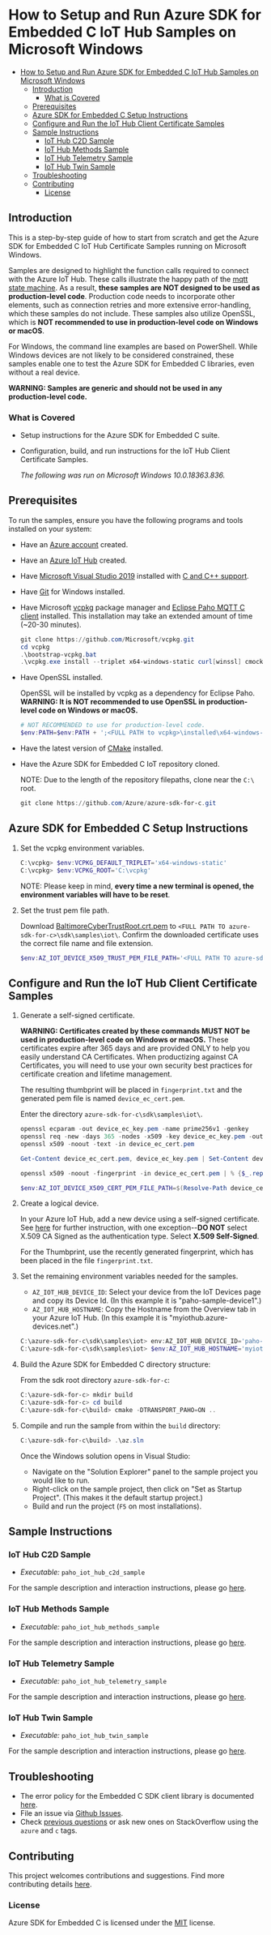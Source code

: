 # How to Setup and Run Azure SDK for Embedded C IoT Hub Samples on Microsoft Windows

- [How to Setup and Run Azure SDK for Embedded C IoT Hub Samples on Microsoft Windows](#how-to-setup-and-run-azure-sdk-for-embedded-c-iot-hub-samples-on-microsoft-windows)
  - [Introduction](#introduction)
    - [What is Covered](#what-is-covered)
  - [Prerequisites](#prerequisites)
  - [Azure SDK for Embedded C Setup Instructions](#azure-sdk-for-embedded-c-setup-instructions)
  - [Configure and Run the IoT Hub Client Certificate Samples](#configure-and-run-the-iot-hub-client-certificate-samples)
  - [Sample Instructions](#sample-instructions)
    - [IoT Hub C2D Sample](#iot-hub-c2d-sample)
    - [IoT Hub Methods Sample](#iot-hub-methods-sample)
    - [IoT Hub Telemetry Sample](#iot-hub-telemetry-sample)
    - [IoT Hub Twin Sample](#iot-hub-twin-sample)
  - [Troubleshooting](#troubleshooting)
  - [Contributing](#contributing)
    - [License](#license)

## Introduction

This is a step-by-step guide of how to start from scratch and get the Azure SDK for Embedded C IoT Hub Certificate Samples running on Microsoft Windows.

Samples are designed to highlight the function calls required to connect with the Azure IoT Hub. These calls illustrate the happy path of the [mqtt state machine](https://github.com/Azure/azure-sdk-for-c/blob/master/sdk/docs/iot/mqtt_state_machine.md). As a result, **these samples are NOT designed to be used as production-level code**. Production code needs to incorporate other elements, such as connection retries and more extensive error-handling, which these samples do not include. These samples also utilize OpenSSL, which is **NOT recommended to use in production-level code on Windows or macOS**.

For Windows, the command line examples are based on PowerShell. While Windows devices are not likely to be considered constrained, these samples enable one to test the Azure SDK for Embedded C libraries, even without a real device.

**WARNING: Samples are generic and should not be used in any production-level code.**

### What is Covered

- Setup instructions for the Azure SDK for Embedded C suite.
- Configuration, build, and run instructions for the IoT Hub Client Certificate Samples.

    _The following was run on Microsoft Windows 10.0.18363.836._

## Prerequisites

To run the samples, ensure you have the following programs and tools installed on your system:

- Have an [Azure account](https://azure.microsoft.com/en-us/) created.
- Have an [Azure IoT Hub](https://docs.microsoft.com/en-us/azure/iot-hub/iot-hub-create-through-portal) created.
- Have [Microsoft Visual Studio 2019](https://visualstudio.microsoft.com/downloads/) installed with [C and C++ support](https://docs.microsoft.com/en-us/cpp/build/vscpp-step-0-installation?view=vs-2019).
- Have [Git](https://git-scm.com/download/win) for Windows installed.
- Have Microsoft [vcpkg](https://github.com/microsoft/vcpkg) package manager and [Eclipse Paho MQTT C client](https://www.eclipse.org/paho/) installed. This installation may take an extended amount of time (~20-30 minutes).

    ```powershell
    git clone https://github.com/Microsoft/vcpkg.git
    cd vcpkg
    .\bootstrap-vcpkg.bat
    .\vcpkg.exe install --triplet x64-windows-static curl[winssl] cmocka paho-mqtt # Update triplet per your system.
    ```

- Have OpenSSL installed.

    OpenSSL will be installed by vcpkg as a dependency for Eclipse Paho. **WARNING: It is NOT recommended to use OpenSSL in production-level code on Windows or macOS.**

    ```powershell
    # NOT RECOMMENDED to use for production-level code.
    $env:PATH=$env:PATH + ';<FULL PATH to vcpkg>\installed\x64-windows-static\tools\openssl' # Update complete path as needed.
    ```

- Have the latest version of [CMake](https://cmake.org/download) installed.
- Have the Azure SDK for Embedded C IoT repository cloned.

    NOTE: Due to the length of the repository filepaths, clone near the `C:\` root.

    ```powershell
    git clone https://github.com/Azure/azure-sdk-for-c.git
    ```

## Azure SDK for Embedded C Setup Instructions

1. Set the vcpkg environment variables.

    ```powershell
    C:\vcpkg> $env:VCPKG_DEFAULT_TRIPLET='x64-windows-static'
    C:\vcpkg> $env:VCPKG_ROOT='C:\vcpkg'
    ```

    NOTE: Please keep in mind, **every time a new terminal is opened, the environment variables will have to be reset**.

2. Set the trust pem file path.

    Download [BaltimoreCyberTrustRoot.crt.pem](https://cacerts.digicert.com/BaltimoreCyberTrustRoot.crt.pem) to `<FULL PATH TO azure-sdk-for-c>\sdk\samples\iot\`. Confirm the downloaded certificate uses the correct file name and file extension.

    ```powershell
    $env:AZ_IOT_DEVICE_X509_TRUST_PEM_FILE_PATH='<FULL PATH TO azure-sdk-for-c>\sdk\samples\iot\BaltimoreCyberTrustRoot.crt.pem'
    ```

## Configure and Run the IoT Hub Client Certificate Samples

1. Generate a self-signed certificate.

    **WARNING: Certificates created by these commands MUST NOT be used in production-level code on Windows or macOS.** These certificates expire after 365 days and are provided ONLY to help you easily understand CA Certificates. When productizing against CA Certificates, you will need to use your own security best practices for certificate creation and lifetime management.

    The resulting thumbprint will be placed in `fingerprint.txt` and the generated pem file is named `device_ec_cert.pem`.

    Enter the directory `azure-sdk-for-c\sdk\samples\iot\`.

    ```powershell
    openssl ecparam -out device_ec_key.pem -name prime256v1 -genkey
    openssl req -new -days 365 -nodes -x509 -key device_ec_key.pem -out device_ec_cert.pem -config x509_config.cfg -subj "/CN=paho-sample-device1"
    openssl x509 -noout -text -in device_ec_cert.pem

    Get-Content device_ec_cert.pem, device_ec_key.pem | Set-Content device_cert_store.pem

    openssl x509 -noout -fingerprint -in device_ec_cert.pem | % {$_.replace(":", "")} | % {$_.replace("SHA1 Fingerprint=", "")} | Tee-Object fingerprint.txt

    $env:AZ_IOT_DEVICE_X509_CERT_PEM_FILE_PATH=$(Resolve-Path device_cert_store.pem)
    ```

2. Create a logical device.

    In your Azure IoT Hub, add a new device using a self-signed certificate. See [here](https://docs.microsoft.com/en-us/azure/iot-hub/iot-hub-security-x509-get-started#create-an-x509-device-for-your-iot-hub) for further instruction, with one exception--**DO NOT** select X.509 CA Signed as the authentication type. Select **X.509 Self-Signed**.

    For the Thumbprint, use the recently generated fingerprint, which has been placed in the file `fingerprint.txt`.

3. Set the remaining environment variables needed for the samples.

    - `AZ_IOT_HUB_DEVICE_ID`: Select your device from the IoT Devices page and copy its Device Id. (In this example it is "paho-sample-device1".)
    - `AZ_IOT_HUB_HOSTNAME`: Copy the Hostname from the Overview tab in your Azure IoT Hub. (In this example it is "myiothub.azure-devices.net".)

    ```powershell
    C:\azure-sdk-for-c\sdk\samples\iot> env:AZ_IOT_HUB_DEVICE_ID='paho-sample-device1'
    C:\azure-sdk-for-c\sdk\samples\iot> $env:AZ_IOT_HUB_HOSTNAME='myiothub.azure-devices.net'
    ```

4. Build the Azure SDK for Embedded C directory structure:

    From the sdk root directory `azure-sdk-for-c`:

    ```powershell
    C:\azure-sdk-for-c> mkdir build
    C:\azure-sdk-for-c> cd build
    C:\azure-sdk-for-c\build> cmake -DTRANSPORT_PAHO=ON ..
    ```

 5. Compile and run the sample from within the `build` directory:

    ```powershell
    C:\azure-sdk-for-c\build> .\az.sln
    ```

    Once the Windows solution opens in Visual Studio:
    - Navigate on the "Solution Explorer" panel to the sample project you would like to run.
    - Right-click on the sample project, then click on "Set as Startup Project". (This makes it the default startup project.)
    - Build and run the project (`F5` on most installations).

## Sample Instructions

### IoT Hub C2D Sample

- *Executable:* `paho_iot_hub_c2d_sample`

For the sample description and interaction instructions, please go [here](https://github.com/momuno/azure-sdk-for-c/blob/master/sdk/samples/iot/README.md#iot-hub-c2d-sample).

### IoT Hub Methods Sample

- *Executable:* `paho_iot_hub_methods_sample`

For the sample description and interaction instructions, please go [here](https://github.com/momuno/azure-sdk-for-c/blob/master/sdk/samples/iot/README.md#iot-hub-methods-sample).

### IoT Hub Telemetry Sample

- *Executable:* `paho_iot_hub_telemetry_sample`

For the sample description and interaction instructions, please go [here](https://github.com/momuno/azure-sdk-for-c/blob/master/sdk/samples/iot/README.md#iot-hub-telemetry-sample).

### IoT Hub Twin Sample

- *Executable:* `paho_iot_hub_twin_sample`

For the sample description and interaction instructions, please go [here](https://github.com/momuno/azure-sdk-for-c/blob/master/sdk/samples/iot/README.md#iot-hub-twin-sample).

## Troubleshooting

- The error policy for the Embedded C SDK client library is documented [here](https://github.com/Azure/azure-sdk-for-c/blob/master/sdk/docs/iot/mqtt_state_machine.md#error-policy).
- File an issue via [Github Issues](https://github.com/Azure/azure-sdk-for-c/issues/new/choose).
- Check [previous questions](https://stackoverflow.com/questions/tagged/azure+c) or ask new ones on StackOverflow using the `azure` and `c` tags.

## Contributing

This project welcomes contributions and suggestions. Find more contributing details [here](https://github.com/Azure/azure-sdk-for-c/blob/master/CONTRIBUTING.md).

### License

Azure SDK for Embedded C is licensed under the [MIT](https://github.com/Azure/azure-sdk-for-c/blob/master/LICENSE) license.
